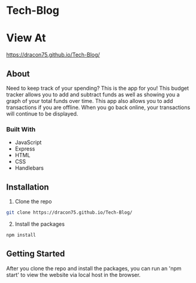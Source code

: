 # Tech-Blog

# View At
https://dracon75.github.io/Tech-Blog/

## About 

Need to keep track of your spending? This is the app for you! This budget tracker allows you to add and subtract funds as well as showing you a graph of your total funds over time. This app also allows you to add transactions if you are offline. When you go back online, your transactions will continue to be displayed. 

### Built With

* JavaScript
* Express
* HTML
* CSS
* Handlebars

## Installation

1. Clone the repo

```sh
git clone https://dracon75.github.io/Tech-Blog/
```

2. Install the packages

```sh
npm install
```

## Getting Started

After you clone the repo and install the packages, you can run an 'npm start' to view the website via local host in the browser.

